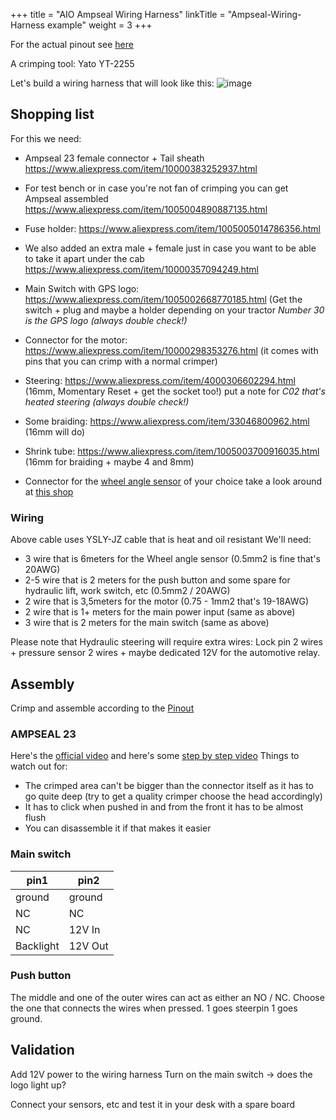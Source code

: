 +++
title = "AIO Ampseal Wiring Harness"
linkTitle = "Ampseal-Wiring-Harness example"
weight = 3
+++

For the actual pinout see [here](../AIO-Board-Pinout)

A crimping tool: Yato YT-2255

Let's build a wiring harness that will look like this:
![image](../img/ampseal-wiring-harness.png)

## Shopping list

For this we need:

- Ampseal 23 female connector + Tail sheath
  https://www.aliexpress.com/item/10000383252937.html
- For test bench or in case you're not fan of crimping you can get Ampseal
  assembled https://www.aliexpress.com/item/1005004890887135.html
- Fuse holder: https://www.aliexpress.com/item/1005005014786356.html
- We also added an extra male + female just in case you want to be able to take
  it apart under the cab https://www.aliexpress.com/item/10000357094249.html
- Main Switch with GPS logo:
  https://www.aliexpress.com/item/1005002668770185.html (Get the switch + plug
  and maybe a holder depending on your tractor _Number 30 is the GPS logo
  (always double check!)_
- Connector for the motor: https://www.aliexpress.com/item/10000298353276.html
  (it comes with pins that you can crimp with a normal crimper)
- Steering: https://www.aliexpress.com/item/4000306602294.html (16mm, Momentary
  Reset + get the socket too!) put a note for _C02 that's heated steering
  (always double check!)_
- Some braiding: https://www.aliexpress.com/item/33046800962.html (16mm will do)
- Shrink tube: https://www.aliexpress.com/item/1005003700916035.html (16mm for
  braiding + maybe 4 and 8mm)

- Connector for the
  [wheel angle sensor](../../Other-components/wheel-angle-sensor) of your choice
  take a look around at [this shop](https://www.aliexpress.com/store/5700126)

### Wiring

Above cable uses YSLY-JZ cable that is heat and oil resistant We'll need:

- 3 wire that is 6meters for the Wheel angle sensor (0.5mm2 is fine that's
  20AWG)
- 2-5 wire that is 2 meters for the push button and some spare for hydraulic
  lift, work switch, etc (0.5mm2 / 20AWG)
- 2 wire that is 3,5meters for the motor (0.75 - 1mm2 that's 19-18AWG)
- 2 wire that is 1+ meters for the main power input (same as above)
- 3 wire that is 2 meters for the main switch (same as above)

Please note that Hydraulic steering will require extra wires: Lock pin 2 wires +
pressure sensor 2 wires + maybe dedicated 12V for the automotive relay.

## Assembly

Crimp and assemble according to the [Pinout](../AIO-Board-Pinout)

### AMPSEAL 23

Here's the [official video](https://www.youtube.com/watch?v=uXTkm_XV2OY) and
here's some [step by step video](https://www.youtube.com/watch?v=24bNFu7a9lc)
Things to watch out for:

- The crimped area can't be bigger than the connector itself as it has to go
  quite deep (try to get a quality crimper choose the head accordingly)
- It has to click when pushed in and from the front it has to be almost flush
- You can disassemble it if that makes it easier

### Main switch

| pin1      | pin2    |
| --------- | ------- |
| ground    | ground  |
| NC        | NC      |
| NC        | 12V In  |
| Backlight | 12V Out |

### Push button

The middle and one of the outer wires can act as either an NO / NC. Choose the
one that connects the wires when pressed. 1 goes steerpin 1 goes ground.

## Validation

Add 12V power to the wiring harness Turn on the main switch -> does the logo
light up?

Connect your sensors, etc and test it in your desk with a spare board
